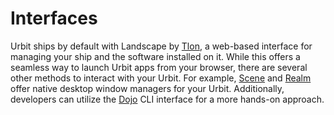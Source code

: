 # Interfaces

Urbit ships by default with Landscape by [Tlon](https://tlon.io), a web-based interface for managing your ship and the software installed on it. While this offers a seamless way to launch Urbit apps from your browser, there are several other methods to interact with your Urbit. For example, [Scene](https://tirrel.io/scene/index.html) and [Realm](https://www.holium.com/) offer native desktop window managers for your Urbit. Additionally, developers can utilize the [Dojo](https://developers.urbit.org/overview/dojo) CLI interface for a more hands-on approach.
